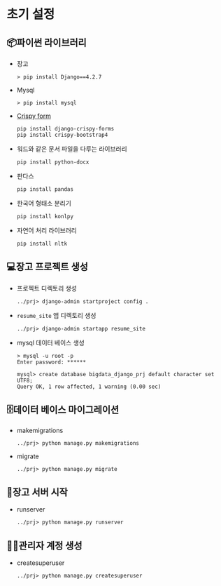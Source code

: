 # 초기 설정

## 📦파이썬 라이브러리
- 장고
    ```console
    > pip install Django==4.2.7
    ```
- Mysql
    ```console
    > pip install mysql
    ```
- [Crispy form](https://django-crispy-forms.readthedocs.io/en/latest/install.html)
    ```console
    pip install django-crispy-forms
    pip install crispy-bootstrap4
    ```

- 워드와 같은 문서 파일을 다루는 라이브러리
    ```console
    pip install python-docx
    ```

- 판다스
    ```console
    pip install pandas
    ```

- 한국어 형태소 분리기
    ```console
    pip install konlpy
    ```
- 자연어 처리 라이브러리
    ```
    pip install nltk
    ```
    
## 💻장고 프로젝트 생성
- 프로젝트 디렉토리 생성
    ```console
    ../prj> django-admin startproject config .
    ```
- `resume_site` 앱 디렉토리 생성
    ```console
    ../prj> django-admin startapp resume_site
    ```
- mysql 데이터 베이스 생성
    ```console
    > mysql -u root -p
    Enter password: ******

    mysql> create database bigdata_django_prj default character set UTF8;
    Query OK, 1 row affected, 1 warning (0.00 sec)
    ```

## 🗄️데이터 베이스 마이그레이션
- makemigrations
    ```console
    ../prj> python manage.py makemigrations
    ```
- migrate
    ```console
    ../prj> python manage.py migrate
    ```

## 🏃장고 서버 시작
- runserver
    ```console
    ../prj> python manage.py runserver
    ```

## 🧑‍💼관리자 계정 생성
- createsuperuser
    ```console
    ../prj> python manage.py createsuperuser
    ```
